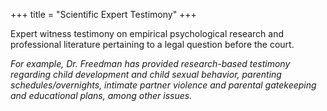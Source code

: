 +++
title = "Scientific Expert Testimony"
+++

Expert witness testimony on empirical psychological research and professional literature pertaining to a legal question before the court. 

<!--more-->

*For example, Dr. Freedman has provided research-based testimony regarding child development and child sexual behavior, parenting schedules/overnights, intimate partner violence and parental gatekeeping and educational plans, among other issues.*
